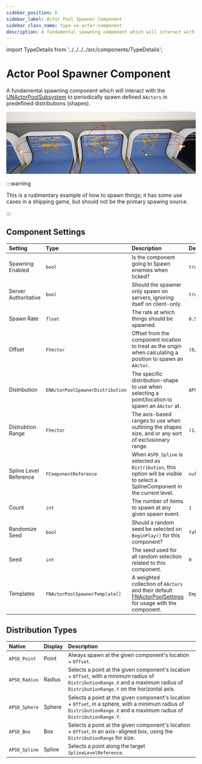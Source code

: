 ```yaml
---
sidebar_position: 6
sidebar_label: Actor Pool Spawner Component
sidebar_class_name: type ue-actor-component
description: A fundamental spawning component which will interact with the NActorPoolSubsystem to periodically spawn defined AActors in predefined distributions (shapes). 
---
```


import TypeDetails from '../../../../src/components/TypeDetails';

# Actor Pool Spawner Component

<TypeDetails icon="/assets/svg/actor-pools/actor-pool-spawner-component.svg" iconType="img" base="UActorComponent" type="UNActorPoolSpawnerComponent" typeExtra="" headerFile="NexusActorPools/Public/NActorPoolSpawnerComponent.h" />

A fundamental spawning component which will interact with the [UNActorPoolSubsystem](actor-pool-subsystem.md) to periodically spawn defined `AActors` in predefined distributions (shapes).

![UNActorPoolSpawnerComponent](actor-pool-spawner-component.webp)

:::warning

This is a rudimentary example of how to spawn things; it has some use cases in a shipping game, but should not be the primary spawing source.

:::

## Component Settings

| Setting | Type | Description | Default |
| :-- | :-- | :-- | :-- |
| Spawning Enabled | `bool` | Is the component going to Spawn enemies when ticked? | `true` |
| Server Authoritative | `bool` | Should the spawner only spawn on servers, ignoring itself on client-only. | `true` |
| Spawn Rate | `float` | The rate at which things should be spawned. | `0.5f` |
| Offset | `FVector` | Offset from the component location to treat as the origin when calculating a position to spawn an `AActor`. | `(0,0,0)` |
| Distribution | `ENActorPoolSpawnerDistribution`  | The specific distribution-shape to use when selecting a point/location to spawn an `AActor` at. | `APSD_Point` |
| Distrubtion Range | `FVector` | The axis-based ranges to use when outlining the shapes size, and or any sort of exclusionary range. | `(1.f,20.f,20.f)`|
| Spline Level Reference | `FComponentReference` | When `ASPD_Spline` is selected as `Distribution`, this option will be visible to select a SplineComponent in the current level. | `nullptr` |
| Count | `int` | The number of items to spawn at any given spawn event. | `1` |
| Randomize Seed | `bool` | Should a random seed be selected on `BeginPlay()` for this component?| `false` |
| Seed | `int` | The seed used for all random selection related to this component. | `0` |
| Templates | `FNActorPoolSpawnerTemplate[]` | A weighted collection of `AActors` and their default [FNActorPoolSettings](actor-pool-settings.md) for usage with the component. | `Empty` |

## Distribution Types

| Native | Display | Description |
| :-- | :-- | :-- |
| `APSD_Point` | Point | Always spawn at the given component's location + `Offset`. | 
| `APSD_Radius` | Radius | Selects a point at the given component's location + `Offset`, with a minimum radius of `DistributionRange.X` and a maximum radius of `DistributionRange.Y` on the horizontal axis. |
| `APSD_Sphere` | Sphere | Selects a point at the given component's location + `Offset`, in a sphere, with a minimum radius of `DistributionRange.X` and a maximum radius of `DistributionRange.Y`. | 
| `APSD_Box` | Box | Selects a point at the given component's location + `Offset`, in an axis-aligned box, using the `DistributionRange` for size. |
| `APSD_Spline` | Spline | Selects a point along the target `SplineLevelReference`.  | 